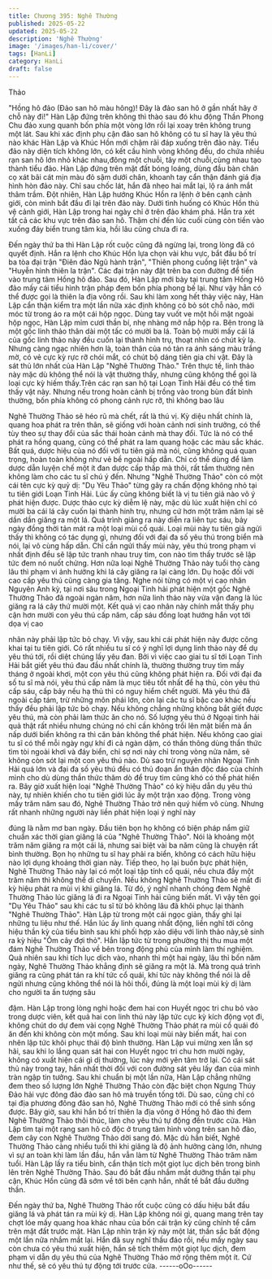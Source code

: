 ```yaml
---
title: Chương 395: Nghê Thường
published: 2025-05-22
updated: 2025-05-22
description: 'Nghê Thường'
image: '/images/han-li/cover/'
tags: [HanLi]
category: HanLi
draft: false
---
```


Thảo

"Hồng hô đảo (Đảo san hô màu hông)! Đây là đảo san hô ở gần
nhất hãy ở chỗ này đi!"
Hàn Lập đứng trên không thì thào sau đó khu động Thần Phong
Chu đảo xung quanh bốn phía một vòng lớn rồi lại xoay trên
không trung một lát.
Sau khi xác định phụ cận đảo san hô không có tu sĩ hay là yêu
thú nào khác Hàn Lập và Khúc Hồn mới chậm rãi đáp xuống trên
đảo này.
Tiểu đảo này diện tích không lớn, có kết cầu hình vòng không
đều, do chứa nhiều rạn san hô lớn nhỏ khác nhau,đông một
chuỗi, tây một chuỗi,cùng nhau tạo thành tiểu đảo.
Hàn Lập đứng trên mặt đất bóng loáng, dùng đầu bàn chân cọ xát
bãi cát mịn màu đỏ sậm dưới chân, khoanh tay cẩn thận đánh giá
địa hình hòn đảo này.
Chỉ sau chốc lát, hắn đã nheo hai mắt lại, lộ ra ánh mắt thâm
trầm.
Đột nhiên, Hàn Lập hướng Khúc Hồn ra lệnh ở bên cạnh cảnh
giới, còn mình bắt đầu đi lại trên đảo này.
Dưới tình huống có Khúc Hồn thủ vệ cảnh giới, Hàn Lập trong hai
ngày chỉ ở trên đảo khám phá.
Hắn tra xét tất cả các khu vực trên đảo san hô. Thậm chí đến lúc
cuối cùng còn tiến vào xuống đáy biển trung tâm kia, hồi lâu cũng
chưa đi ra.

Đến ngày thứ ba thì Hàn Lập rốt cuộc cũng đã ngừng lại, trong
lòng đã có quyết định.
Hắn ra lệnh cho Khúc Hồn lựa chọn vài khu vực, bắt đầu bố trí ba
tòa đại trận "Điên đảo Ngũ hành trận", "Thiên phong cuồng liệt
trận" và "Huyễn hình thiên la trận".
Các đại trận này đặt trên ba con đường để tiến vào trung tâm
Hồng hô đảo.
Sau đó, Hàn Lập mới bày tại trung tâm Hồng Hô đảo mấy cái tiểu
hình trận pháp đem bốn phía phong bế lại.
Như vậy hẳn có thể được gọi là thiên la địa võng rồi.
Sau khi làm xong hết thảy việc này, Hàn Lập cẩn thận kiểm tra
một lần nữa xác định không có bỏ sót chỗ nào, mới móc từ trong
áo ra một cái hộp ngọc.
Dùng tay vuốt ve một hồi mặt ngoài hộp ngọc, Hàn Lập mỉm cươi
thần bí, nhẹ nhàng mở nắp hộp ra.
Bên trong là một gốc linh thảo thân dài một tấc có mười ba lá.
Toàn bộ mười mấy cái lá của gốc linh thảo này đều cuốn lại thành
hình trụ, thoạt nhìn có chút kỳ lạ.
Nhưng càng ngạc nhiên hơn là, toàn thân của nó tản ra ánh sáng
màu trắng mờ, có vẻ cực kỳ rực rỡ chói mắt, có chút bộ dáng tiên
gia chi vật.
Đây là sát thủ lớn nhất của Hàn Lập "Nghê Thường Thảo."
Trên thực tế, linh thảo này mặc dù không thể nói là vật thường
thấy, nhưng cũng không thể gọi là loại cực kỳ hiếm thấy.Trên các
rạn san hộ tại Loạn Tinh Hải đều có thể tìm thấy vật này.
Nhưng nếu trong hoàn cảnh bị trồng vào trong bùn đất bình
thường, bốn phía không có phong cảnh rực rỡ, thì không bao lâu

Nghê Thường Thảo sẽ héo rũ mà chết, rất là thú vị.
Kỳ diệu nhất chính là, quang hoa phát ra trên thân, sẽ giống với
hoàn cảnh nơi sinh trưởng, có thể tùy theo sự thay đổi của sắc
thái hoàn cảnh mà thay đổi. Tức là nó có thể phát ra hồng quang,
cũng có thể phát ra lam quang hoặc các màu sắc khác.
Bất quá, dược hiệu của nó đối với tu tiên giả mà nói, cũng không
quá quan trọng, hoàn toàn không như vẻ bề ngoài hấp dẫn. Chỉ
có thể dùng để làm dược dẫn luyện chế một ít đan dược cấp thấp
mà thôi, rất tầm thường nên không làm cho các tu sĩ chú ý đến.
Nhưng "Nghê Thường Thảo" còn có một cái tên cực kỳ quỷ dị:
"Dụ Yêu Thảo" từng gây ra chấn động không nhỏ tại tu tiên giới
Loạn Tinh Hải.
Lúc ấy cũng không biết là vị tu tiên giả nào vô ý phát hiện được.
Dược thảo cực kỳ diễm lệ này, mặc dù lúc xuất hiện chỉ có mười
ba cái lá cây cuốn lại thành hinh trụ, nhưng cứ hơn một trăm năm
lại sẽ dần dần giăng ra một lá. Quá trình giăng ra này diễn ra liên
tục sáu, bảy ngày đồng thời tản mát ra một loại mùi cổ quái.
Loại mùi này tu tiên giả ngửi thấy thì không có tác dụng gì, nhưng
đối với đại đa số yêu thú trong biển mà nói, lại vô cùng hấp dẫn.
Chỉ cần ngửi thấy mùi này, yêu thú trong phạm vi nhất định đều
sẽ lập tức tranh nhau truy tìm, con nào tìm thấy trước sẽ lập tức
đem nó nuốt chửng.
Hơn nữa loại Nghê Thường Thảo này tuổi thọ càng lâu thì phạm
vi ảnh hưởng khi lá cây giăng ra lại càng lớn. Dụ hoặc đối với cao
cấp yêu thú cũng càng gia tăng.
Nghe nói từng có một vị cao nhân Nguyên Anh kỳ, tại nơi sâu
trong Ngoại Tinh hải phát hiện một gốc Nghê Thường Thảo đã
ngoài ngàn năm, hơn nữa linh thảo này vừa vặn đang là lúc giăng
ra lá cây thứ mười một.
Kết quả vị cao nhân này chính mắt thấy phụ cận hơn mười con
yêu thú cấp năm, cấp sáu đồng loạt hướng hắn vọt tới dọa vị cao

nhân này phải lập tức bỏ chạy.
Vì vậy, sau khi cái phát hiện này được công khai tại tu tiên giới.
Có rất nhiều tu sĩ có ý nghĩ lợi dụng linh thảo này để dụ yêu thú
tới, rồi diệt chúng lấy yêu đan.
Bởi vì việc cao giai tu sĩ tới Loạn Tinh Hải bắt giết yêu thú đau
đầu nhất chính là, thường thường truy tìm mấy tháng ở ngoài
khơi, một con yêu thú cũng không phát hiện ra.
Đối với đại đa số tu sĩ mà nói, yêu thú cấp năm là mục tiêu tốt
nhất để hạ thủ, còn yêu thú cấp sáu, cấp bảy nếu hạ thủ thì có
nguy hiểm chết người. Mà yêu thú đã ngoài cấp tám, trừ những
môn phái lớn, còn lại các tu sĩ bậc cao khác nếu thấy đều phải lập
tức bỏ chạy.
Nếu không chẳng những không bắt giết được yêu thú, mà còn
phải làm thức ăn cho nó.
Số lượng yêu thú ở Ngoại tinh hải quả thật rất nhiều nhưng chúng
nó chỉ cần không trồi lên mặt biển mà ẩn nấp dưới biển không ra
thì căn bản không thể phát hiện.
Nếu không cao giai tu sĩ có thể mỗi ngày ngự khí đi cả ngàn dặm,
có thần thông dùng thần thức tìm tòi ngoài khơi và đáy biển, chỉ
sợ nơi này chỉ trong vòng nửa năm, sẽ không còn sót lại một con
yêu thú nào.
Dù sao trừ nguyên nhân Ngoại Tinh Hải quá lớn và đại đa số yêu
thú đều có thủ đoạn ẩn thân độc đáo của chính mình cho dù dùng
thần thức thăm dò để truy tìm cũng khó có thể phát hiển ra.
Bây giờ xuất hiện loại "Nghê Thường Thảo" có kỳ hiệu dẫn dụ yêu
thú này, tự nhiên khiến cho tu tiên giới lúc ấy một trận xao động.
Trong vòng mấy trăm năm sau đó, Nghê Thường Thảo trở nên
quý hiếm vô cùng.
Nhưng rất nhanh những người này liền phát hiện loại ý nghĩ này

đúng là nằm mơ ban ngày.
Đầu tiên bọn họ không có biện pháp nắm giữ chuẩn xác thời gian
giăng lá của "Nghê Thường Thảo".
Nói là khoảng một trăm năm giăng ra một cái lá, nhưng sai biệt
vài ba năm cũng là chuyện rất bình thường. Bọn họ những tu sĩ
hay phải ra biển, không có cách hữu hiệu nào lợi dụng khoảng
thời gian này.
Tiếp theo, họ lại buồn bực phát hiện, Nghê Thường Thảo này lại
có một loại tập tính cổ quái, nếu chưa đầy một trăm năm thì
không thể di chuyển.
Nếu không Nghê Thường Thảo sẽ mất đi kỳ hiệu phát ra mùi vị
khi giăng lá.
Từ đó, ý nghĩ nhanh chóng đem Nghê Thường Thảo lúc giăng lá
đi ra Ngoại Tinh hải cũng biến mất.
Vì vậy tên gọi "Dụ Yêu Thảo" sau khi các tu sĩ từ bỏ không lâu đã
khôi phục lại thành "Nghê Thường Thảo".
Hàn Lập từ trong một cái ngọc giản, thấy ghi lại những tu liệu như
thế.
Hắn lúc ấy linh quang nhất động, liền nghĩ tới công hiệu thần kỳ
của tiểu bình sau khi phối hợp xảo diệu với linh thảo này,sẽ sinh
ra kỳ hiệu "Ôm cây đợi thỏ".
Hắn lập tức từ trong phường thị thu mua một đám Nghê Thường
Thảo về bên trong động phủ của mình làm thí nghiệm.
Quả nhiên sau khi tích lục dịch vào, nhanh thì một hai ngày, lâu
thì bốn năm ngày, Nghê Thường Thảo khẳng định sẽ giăng ra một
lá.
Mà trong quá trình giăng ra cũng phát tán ra khí tức cổ quái, khí
tức này không thể nói là dễ ngửi nhưng cũng không thể nói là hôi
thối, đúng là một loại mùi kỳ dị làm cho người ta ấn tượng sâu

đậm.
Hàn Lập trong lòng nghi hoặc đem hai con Huyết ngọc tri chu bỏ
vào trong dược viên, kết quả hai con linh thú này lập tức cực kỳ
kích động vọt đi, không chút do dự đem vài cọng Nghê Thường
Thảo phát ra mùi cổ quái đó ăn đến khi không còn một mống.
Sau khi loại mùi này biến mất, hai con nhên lập tức khôi phục thái
độ bình thường.
Hàn Lập vui mừng xen lẫn sợ hãi, sau khi lo lắng quan sát hai con
Huyết ngọc tri chu hơn mười ngày, không có xuất hiện cái gì dị
thường, lúc này mới yên tâm trở lại.
Có cái sát thủ này trong tay, hắn nhất thời đối với con đường sát
yêu lấy đan của mình tràn ngập tin tưởng.
Sau khi chuẩn bị một lần nữa, Hàn Lập chẳng những đem theo số
lượng lớn Nghê Thường Thảo còn đặc biệt chọn Ngưng Thúy
Đảo hải vực đông đảo đảo san hô mà truyền tống tới.
Dù sao, cũng chỉ có tại địa phương đông đảo san hô, Nghê
Thường Thảo mới có thể sinh sống được.
Bây giờ, sau khi hắn bố trí thiên la địa võng ở Hồng hô đảo thì
đem Nghê Thường Thảo thôi thúc, làm cho yêu thú tự động đến
trước cửa.
Hàn Lập tìm tại một rạng san hô cô độc ở trung tâm hình vòng
trên san hô đảo, đem cây con Nghê Thường Thảo dời sang đó.
Mặc dù hắn biết, Nghê Thường Thảo càng nhiểu tuổi thì khi giăng
là độ ảnh hưởng càng lớn, nhưng vì sự an toàn khi làm lần đầu,
hắn vẫn làm từ Nghê Thường Thảo trăm năm tuổi.
Hàn Lập lấy ra tiểu bình, cẩn thận tích một giọt lục dịch bên trong
bình lên trên Nghê Thường Thảo.
Sau đó bắt đầu nhắm mắt dưỡng thần tại phụ cận, Khúc Hồn
cũng đã sớm về tới bên cạnh hắn, nhất tề bắt đầu dưỡng thần.

Đến ngày thứ ba, Nghê Thường Thảo rốt cuộc cũng có dấu hiệu
bắt đầu giăng lá và phát tán ra mùi kỳ dị.
Hàn Lập không nói gì, quang mang trên tay chợt lóe mấy quang
hoa khác nhau của bốn cái trận kỳ cũng chỉnh tể cắm trên mặt đất
trước mặt.
Hàn Lập nhìn trận kỳ này một lát, thần sắc bất động một lần nữa
nhắm mắt lại.
Hắn đã suy nghĩ thấu đáo rồi, nếu mấy ngày sau còn chưa có yêu
thú xuất hiện, hắn sẽ tích thêm một giọt lục dịch, đem phạm vi
dẫn dụ yêu thú của Nghê Thường Thảo mở rộng thêm một ít.
Cứ như thế, sẽ có yêu thú tự động tới trước cửa.
------oOo------
